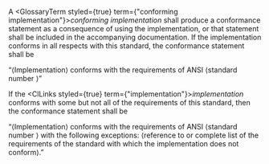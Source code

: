  



A <GlossaryTerm styled={true} term={"conforming implementation"}><i>conforming implementation</i></GlossaryTerm> shall produce a conformance statement as a consequence of using the implementation, or that statement shall be included in the accompanying documentation. If the implementation conforms in all respects with this standard, the conformance statement shall be 



“⟨Implementation⟩ conforms with the requirements of ANSI ⟨standard number ⟩” 



If the <ClLinks styled={true} term={"implementation"}><i>implementation</i></ClLinks> conforms with some but not all of the requirements of this standard, then the conformance statement shall be 



“⟨Implementation⟩ conforms with the requirements of ANSI ⟨standard number ⟩ with the following exceptions: ⟨reference to or complete list of the requirements of the standard with which the implementation does not conform⟩.” 



